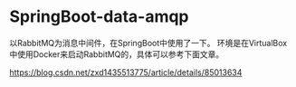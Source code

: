 # SpringBoot-data-amqp

以RabbitMQ为消息中间件，在SpringBoot中使用了一下。
环境是在VirtualBox中使用Docker来启动RabbitMQ的，具体可以参考下面文章。

https://blog.csdn.net/zxd1435513775/article/details/85013634
